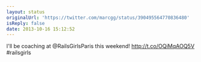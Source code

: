 ```yaml
---
layout: status
originalUrl: 'https://twitter.com/marcgg/status/390495564770836480'
isReply: false
date: 2013-10-16 15:12:52
---
```


I'll be coaching at @RailsGirlsParis this weekend! http://t.co/OQiMqAOQ5V #railsgirls
